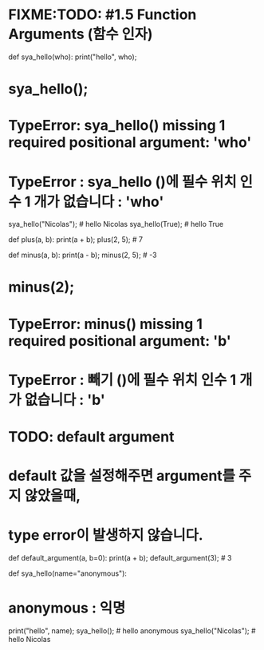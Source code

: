 # FIXME:TODO: #1.5 Function Arguments (함수 인자)

def sya_hello(who):
  print("hello", who);
# sya_hello();
# TypeError: sya_hello() missing 1 required positional argument: 'who'
# TypeError : sya_hello ()에 필수 위치 인수 1 개가 없습니다 : 'who'

sya_hello("Nicolas"); # hello Nicolas
sya_hello(True); # hello True

def plus(a, b):
  print(a + b);
plus(2, 5); # 7

def minus(a, b):
  print(a - b);
minus(2, 5); # -3
# minus(2); 
# TypeError: minus() missing 1 required positional argument: 'b'
# TypeError : 빼기 ()에 필수 위치 인수 1 개가 없습니다 : 'b'

# TODO: default argument
# default 값을 설정해주면 argument를 주지 않았을때,
# type error이 발생하지 않습니다.
def default_argument(a, b=0):
  print(a + b);
default_argument(3); # 3

def sya_hello(name="anonymous"):
  # anonymous : 익명
  print("hello", name);
sya_hello(); # hello anonymous
sya_hello("Nicolas"); # hello Nicolas